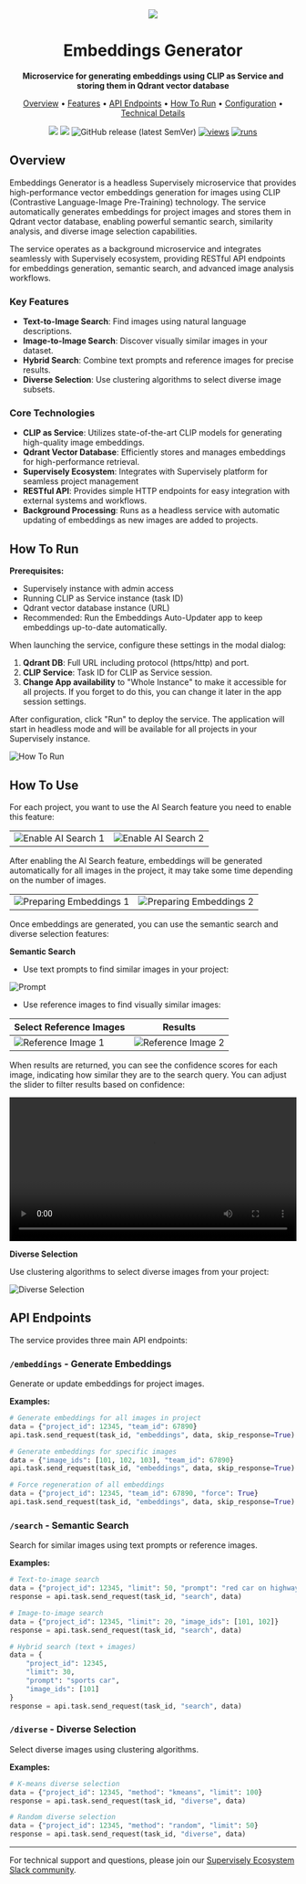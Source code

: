 <div align="center" markdown>

<img src="https://github.com/supervisely-ecosystem/embeddings-generator/releases/download/v0.1.0/poster.jpg">

# Embeddings Generator

**Microservice for generating embeddings using CLIP as Service and storing them in Qdrant vector database**

<p align="center">
  <a href="#Overview">Overview</a> •
  <a href="#Features">Features</a> •
  <a href="#API-Endpoints">API Endpoints</a> •
  <a href="#How-To-Run">How To Run</a> •
  <a href="#Configuration">Configuration</a> •
  <a href="#Technical-Details">Technical Details</a>
</p>

[![](https://img.shields.io/badge/supervisely-ecosystem-brightgreen)](https://ecosystem.supervisely.com/apps/supervisely-ecosystem/embeddings-generator)
[![](https://img.shields.io/badge/slack-chat-green.svg?logo=slack)](https://supervisely.com/slack)
![GitHub release (latest SemVer)](https://img.shields.io/github/v/release/supervisely-ecosystem/embeddings-generator)
[![views](https://app.supervisely.com/img/badges/views/supervisely-ecosystem/embeddings-generator.png)](https://supervisely.com)
[![runs](https://app.supervisely.com/img/badges/runs/supervisely-ecosystem/embeddings-generator.png)](https://supervisely.com)

</div>

## Overview

Embeddings Generator is a headless Supervisely microservice that provides high-performance vector embeddings generation for images using CLIP (Contrastive Language-Image Pre-Training) technology. The service automatically generates embeddings for project images and stores them in Qdrant vector database, enabling powerful semantic search, similarity analysis, and diverse image selection capabilities.

The service operates as a background microservice and integrates seamlessly with Supervisely ecosystem, providing RESTful API endpoints for embeddings generation, semantic search, and advanced image analysis workflows.

### Key Features

- **Text-to-Image Search**: Find images using natural language descriptions.
- **Image-to-Image Search**: Discover visually similar images in your dataset.
- **Hybrid Search**: Combine text prompts and reference images for precise results.
- **Diverse Selection**: Use clustering algorithms to select diverse image subsets.

### Core Technologies

- **CLIP as Service**: Utilizes state-of-the-art CLIP models for generating high-quality image embeddings.
- **Qdrant Vector Database**: Efficiently stores and manages embeddings for high-performance retrieval.
- **Supervisely Ecosystem**: Integrates with Supervisely platform for seamless project management
- **RESTful API**: Provides simple HTTP endpoints for easy integration with external systems and workflows.
- **Background Processing**: Runs as a headless service with automatic updating of embeddings as new images are added to projects.

## How To Run

**Prerequisites:**

- Supervisely instance with admin access
- Running CLIP as Service instance (task ID)
- Qdrant vector database instance (URL)
- Recommended: Run the Embeddings Auto-Updater app to keep embeddings up-to-date automatically.

When launching the service, configure these settings in the modal dialog:

1. **Qdrant DB**: Full URL including protocol (https/http) and port.
2. **CLIP Service**: Task ID for CLIP as Service session.
3. **Change App availability** to "Whole Instance" to make it accessible for all projects. If you forget to do this, you can change it later in the app session settings.

After configuration, click "Run" to deploy the service. The application will start in headless mode and will be available for all projects in your Supervisely instance.

![How To Run](https://github.com/supervisely-ecosystem/embeddings-generator/releases/download/v0.1.0/how_to_run.jpg)

## How To Use

For each project, you want to use the AI Search feature you need to enable this feature:

|                                                                                                                            |                                                                                                                            |
| -------------------------------------------------------------------------------------------------------------------------- | -------------------------------------------------------------------------------------------------------------------------- |
| ![Enable AI Search 1](https://github.com/supervisely-ecosystem/embeddings-generator/releases/download/v0.1.0/enable_1.jpg) | ![Enable AI Search 2](https://github.com/supervisely-ecosystem/embeddings-generator/releases/download/v0.1.0/enable_2.jpg) |

After enabling the AI Search feature, embeddings will be generated automatically for all images in the project, it may take some time depending on the number of images.

|                                                                                                                                   |                                                                                                                                   |
| --------------------------------------------------------------------------------------------------------------------------------- | --------------------------------------------------------------------------------------------------------------------------------- |
| ![Preparing Embeddings 1](https://github.com/supervisely-ecosystem/embeddings-generator/releases/download/v0.1.0/preparing_1.jpg) | ![Preparing Embeddings 2](https://github.com/supervisely-ecosystem/embeddings-generator/releases/download/v0.1.0/preparing_2.jpg) |

Once embeddings are generated, you can use the semantic search and diverse selection features:

**Semantic Search**

- Use text prompts to find similar images in your project:

![Prompt](https://github.com/supervisely-ecosystem/embeddings-generator/releases/download/v0.1.0/prompt.jpg)

- Use reference images to find visually similar images:

| Select Reference Images                                                                                                      | Results                                                                                                                      |
| ---------------------------------------------------------------------------------------------------------------------------- | ---------------------------------------------------------------------------------------------------------------------------- |
| ![Reference Image 1](https://github.com/supervisely-ecosystem/embeddings-generator/releases/download/v0.1.0/reference_1.jpg) | ![Reference Image 2](https://github.com/supervisely-ecosystem/embeddings-generator/releases/download/v0.1.0/reference_2.jpg) |

When results are returned, you can see the confidence scores for each image, indicating how similar they are to the search query. You can adjust the slider to filter results based on confidence:

<div>
<video controls width="100%" src="https://github.com/supervisely-ecosystem/embeddings-generator/releases/download/v0.1.0/confidence.mp4"></video>
</div>

**Diverse Selection**

Use clustering algorithms to select diverse images from your project:

![Diverse Selection](https://github.com/supervisely-ecosystem/embeddings-generator/releases/download/v0.1.0/diverse.jpg)

## API Endpoints

The service provides three main API endpoints:

### `/embeddings` - Generate Embeddings

Generate or update embeddings for project images.

**Examples:**

```python
# Generate embeddings for all images in project
data = {"project_id": 12345, "team_id": 67890}
api.task.send_request(task_id, "embeddings", data, skip_response=True)

# Generate embeddings for specific images
data = {"image_ids": [101, 102, 103], "team_id": 67890}
api.task.send_request(task_id, "embeddings", data, skip_response=True)

# Force regeneration of all embeddings
data = {"project_id": 12345, "team_id": 67890, "force": True}
api.task.send_request(task_id, "embeddings", data, skip_response=True)
```

### `/search` - Semantic Search

Search for similar images using text prompts or reference images.

**Examples:**

```python
# Text-to-image search
data = {"project_id": 12345, "limit": 50, "prompt": "red car on highway"}
response = api.task.send_request(task_id, "search", data)

# Image-to-image search
data = {"project_id": 12345, "limit": 20, "image_ids": [101, 102]}
response = api.task.send_request(task_id, "search", data)

# Hybrid search (text + images)
data = {
    "project_id": 12345,
    "limit": 30,
    "prompt": "sports car",
    "image_ids": [101]
}
response = api.task.send_request(task_id, "search", data)
```

### `/diverse` - Diverse Selection

Select diverse images using clustering algorithms.

**Examples:**

```python
# K-means diverse selection
data = {"project_id": 12345, "method": "kmeans", "limit": 100}
response = api.task.send_request(task_id, "diverse", data)

# Random diverse selection
data = {"project_id": 12345, "method": "random", "limit": 50}
response = api.task.send_request(task_id, "diverse", data)
```

---

For technical support and questions, please join our [Supervisely Ecosystem Slack community](https://supervisely.com/slack).
